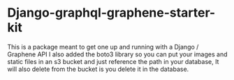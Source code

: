 # Django-graphql-graphene-starter-kit
This is a package meant to get one up and running with a Django / Graphene API
I also added the boto3 library so you can put your images and static files in an s3 bucket and just reference the path in your database, It will also delete from the bucket is you delete it in the database.
